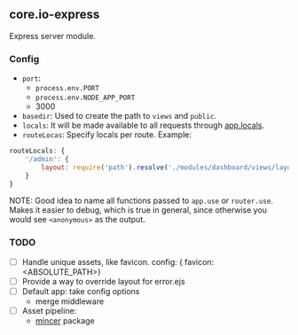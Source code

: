 ## core.io-express

Express server module.


### Config

- `port`:
    - `process.env.PORT`
    - `process.env.NODE_APP_PORT`
    - 3000
- `basedir`: Used to create the path to `views` and `public`.
- `locals`: It will be made available to all requests through [app.locals](http://expressjs.com/en/api.html#app.locals).
- `routeLocas`:  Specify locals per route. Example:
```js
routeLocals: {
    '/admin': {
        layout: require('path').resolve('./modules/dashboard/views/layout.ejs')
    }
}
```

NOTE: Good idea to name all functions passed to `app.use` or `router.use`. Makes it easier to debug, which is true in general, since otherwise you would see `<anonymous>` as the output.

### TODO
- [ ] Handle unique assets, like favicon.
    config: { favicon: <ABSOLUTE_PATH>}
- [ ] Provide a way to override layout for error.ejs
- [ ] Default app: take config options
    - merge middleware
- [ ] Asset pipeline:
    - [mincer][mincer] package

[mincer]:https://github.com/nodeca/mincer

<!--
Integrate with:
For the API part. Or maybe just the CRUD module?
https://github.com/apiaryio/dredd

https://apiblueprint.org/tools.html

https://github.com/expressjs/vhost

https://github.com/Pavel-Demidyuk/express-paginate-bacon/blob/master/index.js

Create responses:
res.ok();
res.send404();
res.sendError();

https://github.com/balderdashy/sails/blob/e7947170dd60a96fb5cdac2ab00de170d6854074/lib/hooks/responses/defaults/notFound.js

https://github.com/selcukfatihsevinc/app.io

express-paginate
https://github.com/expressjs/express-paginate
https://github.com/Pavel-Demidyuk/express-paginate-bacon/
-->
